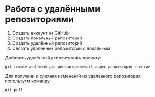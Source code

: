 # Работа с удалёнными репозиториями
1. Создать аккаунт на GitHub
2. Создать локальный репозиторий
3. Создать удалённый репозиторий
4. Связать удалённый репозиторий с локальным

Добавить удалённый репозиторий к проекту:
```
git remote add <имя для репозитория><url-адрес репозитория в сети>
```

Для получени и слияния изменений из удалённого репозитория используем команду
```
git pull
```